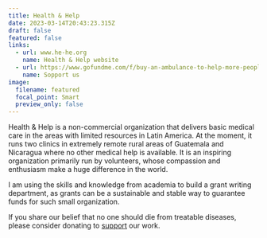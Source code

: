 ```yaml
---
title: Health & Help
date: 2023-03-14T20:43:23.315Z
draft: false
featured: false
links:
  - url: www.he-he.org
    name: Health & Help website
  - url: https://www.gofundme.com/f/buy-an-ambulance-to-help-more-people
    name: Sopport us
image:
  filename: featured
  focal_point: Smart
  preview_only: false
---
```

Health & Help is a non-commercial organization that delivers basic medical care in the areas with limited resources in Latin America. At the moment, it runs two clinics in extremely remote rural areas of Guatemala and Nicaragua where no other medical help is available. It is an inspiring organization primarily run by volunteers, whose compassion and enthusiasm make a huge difference in the world.

I am using the skills and knowledge from academia to build a grant writing department, as grants can be a sustainable and stable way to guarantee funds for such small organization.

If you share our belief that no one should die from treatable diseases, please consider donating to [support](https://he-he.org/#block-8) our work.